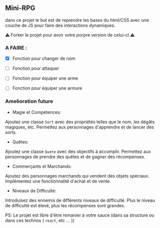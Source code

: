## Mini-RPG

dans ce projet le but est de reprendre les bases du html/CSS avec une couche de JS pour faire des interactions dynamiques.

⚠️ Forker le projet pour avoir votre porpre version de celui-ci.⚠️

### A FAIRE :

- [x] Fonction pour changer de nom
- [ ] Fonction pour attaquer
- [ ] Fonction pour équiper une arme
- [ ] Fonction pour équiper une armure


### Amelioration future
- Magie et Compétences:

Ajoutez une classe `Sort` avec des propriétés telles que le nom, les dégâts magiques, etc.
Permettez aux personnages d'apprendre et de lancer des sorts.
- Quêtes:

Ajoutez une classe `Quete` avec des objectifs à accomplir.
Permettez aux personnages de prendre des quêtes et de gagner des récompenses.
- Commerçants et Marchands:

Ajoutez des personnages marchands qui vendent des objets spéciaux.
Implémentez une fonctionnalité d'achat et de vente.
- Niveaux de Difficulté:

Introduisez des ennemis de différents niveaux de difficulté.
Plus le niveau de difficulté est élevé, plus les récompenses sont grandes.


PS: Le projet est libre d'être remanier à votre sauce (dans sa structure ou dans ces technos ( `react`, etc ... ))